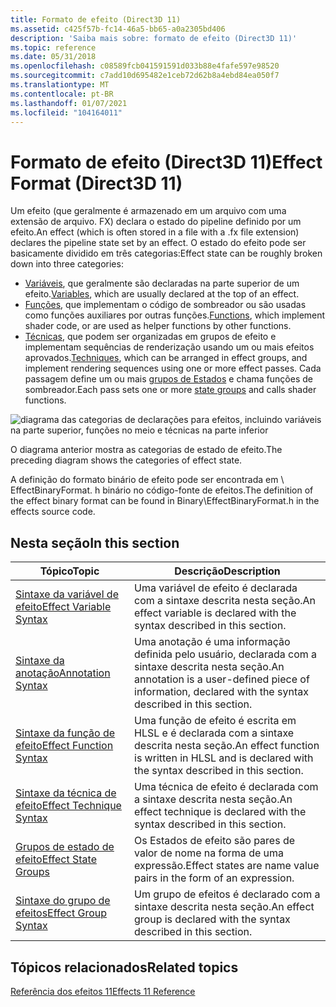 ```yaml
---
title: Formato de efeito (Direct3D 11)
ms.assetid: c425f57b-fc14-46a5-bb65-a0a2305bd406
description: 'Saiba mais sobre: formato de efeito (Direct3D 11)'
ms.topic: reference
ms.date: 05/31/2018
ms.openlocfilehash: c08589fcb041591591d033b88e4fafe597e98520
ms.sourcegitcommit: c7add10d695482e1ceb72d62b8a4ebd84ea050f7
ms.translationtype: MT
ms.contentlocale: pt-BR
ms.lasthandoff: 01/07/2021
ms.locfileid: "104164011"
---
```

# <a name="effect-format-direct3d-11"></a><span data-ttu-id="58d75-103">Formato de efeito (Direct3D 11)</span><span class="sxs-lookup"><span data-stu-id="58d75-103">Effect Format (Direct3D 11)</span></span>

<span data-ttu-id="58d75-104">Um efeito (que geralmente é armazenado em um arquivo com uma extensão de arquivo. FX) declara o estado do pipeline definido por um efeito.</span><span class="sxs-lookup"><span data-stu-id="58d75-104">An effect (which is often stored in a file with a .fx file extension) declares the pipeline state set by an effect.</span></span> <span data-ttu-id="58d75-105">O estado do efeito pode ser basicamente dividido em três categorias:</span><span class="sxs-lookup"><span data-stu-id="58d75-105">Effect state can be roughly broken down into three categories:</span></span>

-   <span data-ttu-id="58d75-106">[Variáveis](d3d11-effect-variable-syntax.md), que geralmente são declaradas na parte superior de um efeito.</span><span class="sxs-lookup"><span data-stu-id="58d75-106">[Variables](d3d11-effect-variable-syntax.md), which are usually declared at the top of an effect.</span></span>
-   <span data-ttu-id="58d75-107">[Funções](d3d11-effect-function-syntax.md), que implementam o código de sombreador ou são usadas como funções auxiliares por outras funções.</span><span class="sxs-lookup"><span data-stu-id="58d75-107">[Functions](d3d11-effect-function-syntax.md), which implement shader code, or are used as helper functions by other functions.</span></span>
-   <span data-ttu-id="58d75-108">[Técnicas](d3d11-effect-technique-syntax.md), que podem ser organizadas em grupos de efeito e implementam sequências de renderização usando um ou mais efeitos aprovados.</span><span class="sxs-lookup"><span data-stu-id="58d75-108">[Techniques](d3d11-effect-technique-syntax.md), which can be arranged in effect groups, and implement rendering sequences using one or more effect passes.</span></span> <span data-ttu-id="58d75-109">Cada passagem define um ou mais [grupos de Estados](d3d11-effect-states.md) e chama funções de sombreador.</span><span class="sxs-lookup"><span data-stu-id="58d75-109">Each pass sets one or more [state groups](d3d11-effect-states.md) and calls shader functions.</span></span>

![diagrama das categorias de declarações para efeitos, incluindo variáveis na parte superior, funções no meio e técnicas na parte inferior](images/d3d10-effect-intro.png)

<span data-ttu-id="58d75-111">O diagrama anterior mostra as categorias de estado de efeito.</span><span class="sxs-lookup"><span data-stu-id="58d75-111">The preceding diagram shows the categories of effect state.</span></span>

<span data-ttu-id="58d75-112">A definição do formato binário de efeito pode ser encontrada em \\ EffectBinaryFormat. h binário no código-fonte de efeitos.</span><span class="sxs-lookup"><span data-stu-id="58d75-112">The definition of the effect binary format can be found in Binary\\EffectBinaryFormat.h in the effects source code.</span></span>


## <a name="in-this-section"></a><span data-ttu-id="58d75-113">Nesta seção</span><span class="sxs-lookup"><span data-stu-id="58d75-113">In this section</span></span>



| <span data-ttu-id="58d75-114">Tópico</span><span class="sxs-lookup"><span data-stu-id="58d75-114">Topic</span></span>                                                                   | <span data-ttu-id="58d75-115">Descrição</span><span class="sxs-lookup"><span data-stu-id="58d75-115">Description</span></span>                                                                                                          |
|-------------------------------------------------------------------------|----------------------------------------------------------------------------------------------------------------------|
| [<span data-ttu-id="58d75-116">Sintaxe da variável de efeito</span><span class="sxs-lookup"><span data-stu-id="58d75-116">Effect Variable Syntax</span></span>](d3d11-effect-variable-syntax.md)<br/>   | <span data-ttu-id="58d75-117">Uma variável de efeito é declarada com a sintaxe descrita nesta seção.</span><span class="sxs-lookup"><span data-stu-id="58d75-117">An effect variable is declared with the syntax described in this section.</span></span><br/>                                 |
| [<span data-ttu-id="58d75-118">Sintaxe da anotação</span><span class="sxs-lookup"><span data-stu-id="58d75-118">Annotation Syntax</span></span>](d3d11-effect-annotation-syntax.md)<br/>      | <span data-ttu-id="58d75-119">Uma anotação é uma informação definida pelo usuário, declarada com a sintaxe descrita nesta seção.</span><span class="sxs-lookup"><span data-stu-id="58d75-119">An annotation is a user-defined piece of information, declared with the syntax described in this section.</span></span><br/> |
| [<span data-ttu-id="58d75-120">Sintaxe da função de efeito</span><span class="sxs-lookup"><span data-stu-id="58d75-120">Effect Function Syntax</span></span>](d3d11-effect-function-syntax.md)<br/>   | <span data-ttu-id="58d75-121">Uma função de efeito é escrita em HLSL e é declarada com a sintaxe descrita nesta seção.</span><span class="sxs-lookup"><span data-stu-id="58d75-121">An effect function is written in HLSL and is declared with the syntax described in this section.</span></span><br/>          |
| [<span data-ttu-id="58d75-122">Sintaxe da técnica de efeito</span><span class="sxs-lookup"><span data-stu-id="58d75-122">Effect Technique Syntax</span></span>](d3d11-effect-technique-syntax.md)<br/> | <span data-ttu-id="58d75-123">Uma técnica de efeito é declarada com a sintaxe descrita nesta seção.</span><span class="sxs-lookup"><span data-stu-id="58d75-123">An effect technique is declared with the syntax described in this section.</span></span><br/>                                |
| [<span data-ttu-id="58d75-124">Grupos de estado de efeito</span><span class="sxs-lookup"><span data-stu-id="58d75-124">Effect State Groups</span></span>](d3d11-effect-states.md)<br/>               | <span data-ttu-id="58d75-125">Os Estados de efeito são pares de valor de nome na forma de uma expressão.</span><span class="sxs-lookup"><span data-stu-id="58d75-125">Effect states are name value pairs in the form of an expression.</span></span><br/>                                          |
| [<span data-ttu-id="58d75-126">Sintaxe do grupo de efeitos</span><span class="sxs-lookup"><span data-stu-id="58d75-126">Effect Group Syntax</span></span>](d3d11-effect-group-syntax.md)<br/>         | <span data-ttu-id="58d75-127">Um grupo de efeitos é declarado com a sintaxe descrita nesta seção.</span><span class="sxs-lookup"><span data-stu-id="58d75-127">An effect group is declared with the syntax described in this section.</span></span><br/>                                    |



 

## <a name="related-topics"></a><span data-ttu-id="58d75-128">Tópicos relacionados</span><span class="sxs-lookup"><span data-stu-id="58d75-128">Related topics</span></span>

<dl> <dt>

[<span data-ttu-id="58d75-129">Referência dos efeitos 11</span><span class="sxs-lookup"><span data-stu-id="58d75-129">Effects 11 Reference</span></span>](d3d11-graphics-reference-effects11.md)
</dt> </dl>

 

 





